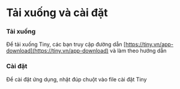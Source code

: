 # Tải xuống và cài đặt

### Tải xuống

Để tải xuống Tiny, các bạn truy cập đường dẫn [https://tiny.vn/app-download](https://tiny.vn/app-download) và làm theo hướng dẫn

### Cài đặt

Để cài đặt ứng dụng, nhật đúp chuột vào file cài đặt Tiny&#x20;


